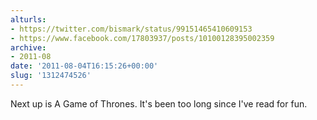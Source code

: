```yaml
---
alturls:
- https://twitter.com/bismark/status/99151465410609153
- https://www.facebook.com/17803937/posts/10100128395002359
archive:
- 2011-08
date: '2011-08-04T16:15:26+00:00'
slug: '1312474526'
---
```


Next up is A Game of Thrones.  It's been too long since I've read for fun.

